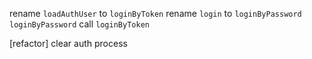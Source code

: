 rename `loadAuthUser` to `loginByToken`
rename `login` to `loginByPassword`
`loginByPassword` call `loginByToken`

[refactor] clear auth process
